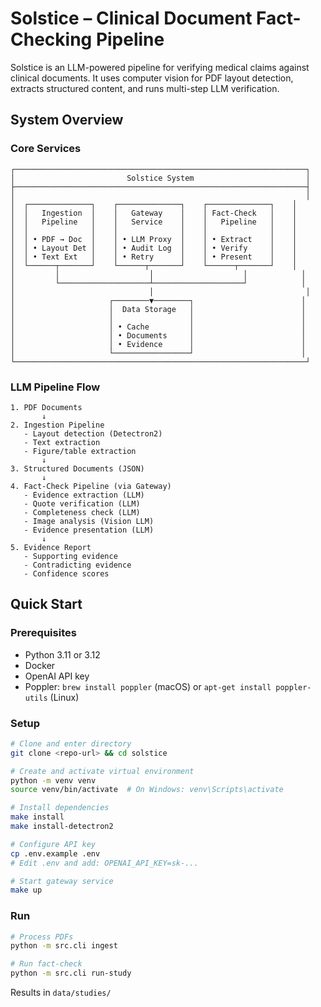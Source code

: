 # Solstice – Clinical Document Fact-Checking Pipeline

Solstice is an LLM-powered pipeline for verifying medical claims against clinical documents. It uses computer vision for PDF layout detection, extracts structured content, and runs multi-step LLM verification.

## System Overview

### Core Services
```
┌─────────────────────────────────────────────────────────────────┐
│                         Solstice System                         │
├─────────────────────────────────────────────────────────────────┤
│                                                                 │
│  ┌──────────────┐    ┌──────────────┐    ┌──────────────┐    │
│  │   Ingestion  │    │   Gateway    │    │ Fact-Check   │    │
│  │   Pipeline   │    │   Service    │    │   Pipeline   │    │
│  │              │    │              │    │              │    │
│  │ • PDF → Doc  │    │ • LLM Proxy  │    │ • Extract    │    │
│  │ • Layout Det │    │ • Audit Log  │    │ • Verify     │    │
│  │ • Text Ext   │    │ • Retry      │    │ • Present    │    │
│  └──────┬───────┘    └──────┬───────┘    └──────┬───────┘    │
│         │                    │                    │            │
│         └────────────────────┴────────────────────┘            │
│                              │                                  │
│                     ┌────────▼────────┐                        │
│                     │  Data Storage   │                        │
│                     │                 │                        │
│                     │ • Cache         │                        │
│                     │ • Documents     │                        │
│                     │ • Evidence      │                        │
│                     └─────────────────┘                        │
└─────────────────────────────────────────────────────────────────┘
```

### LLM Pipeline Flow
```
1. PDF Documents
       ↓
2. Ingestion Pipeline
   - Layout detection (Detectron2)
   - Text extraction
   - Figure/table extraction
       ↓
3. Structured Documents (JSON)
       ↓
4. Fact-Check Pipeline (via Gateway)
   - Evidence extraction (LLM)
   - Quote verification (LLM)  
   - Completeness check (LLM)
   - Image analysis (Vision LLM)
   - Evidence presentation (LLM)
       ↓
5. Evidence Report
   - Supporting evidence
   - Contradicting evidence
   - Confidence scores
```

## Quick Start

### Prerequisites

- Python 3.11 or 3.12
- Docker
- OpenAI API key
- Poppler: `brew install poppler` (macOS) or `apt-get install poppler-utils` (Linux)

### Setup

```bash
# Clone and enter directory
git clone <repo-url> && cd solstice

# Create and activate virtual environment
python -m venv venv
source venv/bin/activate  # On Windows: venv\Scripts\activate

# Install dependencies
make install
make install-detectron2

# Configure API key
cp .env.example .env
# Edit .env and add: OPENAI_API_KEY=sk-...

# Start gateway service
make up
```

### Run

```bash
# Process PDFs
python -m src.cli ingest

# Run fact-check  
python -m src.cli run-study
```

Results in `data/studies/`